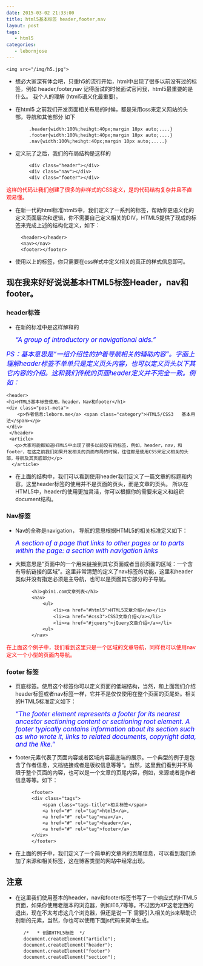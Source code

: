 ```yaml
---
date: 2015-03-02 21:33:00
title: html5基本标签 header,footer,nav
layout: post
tags:
   - html5
categories:
   - lebornjose
---
```



    <img src="/img/h5.jpg">

+ 想必大家深有体会吧，只重h5的流行开始，html中出现了很多以前没有过的标签，例如 header,footer,nav 记得面试的时候面试官问我，html5最重要的是什么。 我个人的理解  (html5语义化最重要)。

+ 在html5 之前我们开发页面相关布局的时候，都是采用css来定义网站的头部，导航和其他部分 如下

           .header{width:100%;heihgt:40px;margin 10px auto;....}
           .footer{width:100%;heihgt:40px;margin 10px auto;....}
           .nav{width:100%;heihgt:40px;margin 10px auto;.....}
+ 定义玩了之后，我们的布局结构是这样的

           <div class="header"></div>
           <div class="nav"></div>
           <div class="footer"></div>

<p style="color:red">这样的代码让我们创建了很多的非样式的CSS定义，是的代码结构复杂并且不直观易懂。</p>

+ 在新一代的html标准html5中，我们定义了一系列的标签，帮助你更语义化的定义页面层次和逻辑，你不需要自己定义相关的DIV，HTML5提供了现成的标签来完成上述的结构化定义，如下：

        <header></header>
        <nav></nav>
        <footer></footer>
+ 使用以上的标签，你只需要在css样式中定义相关的真正的样式信息即可。

##  现在我来好好说说基本HTML5标签Header，nav和footer。

### header标签
+ 在新的标准中是这样解释的

   <em style="font-size:17px;color:blue">“A group of introductory or navigational aids.”

PS：基本意思是“一组介绍性的护着导航相关的辅助内容”。字面上理解header标签不单单只是定义页头内容，也可以定义页头以下其它内容的介绍。这和我们传统的页面header定义并不完全一致。例如：</em>

    <header>
    <h1>HTML5基本标签使用，header，Nav和footer</h1>
	<div class="post-meta">
		<p>作者信息:leborn.me</a> <span class="category">HTML5/CSS3   基本用法</span></p>  
	</div>
     </header>
     <article>
	   <p>大家可能都知道HTML5中出现了很多以前没有的标签，例如，header，nav，和footer，在这之前我们如果开发相关的页面布局的时候，往往都是使用CSS来定义相关的头部，导航及其页底部分</p>
      </article>

+ 在上面的结构中，我们可以看到使用header我们定义了一篇文章的标题和内容。这里header标签的使用并不是页面的页头，而是文章的页头。
所以在HTML5中，header的使用更加灵活，你可以根据你的需要来定义和组织document结构。

### Nav标签

+ Nav的全称是navigation， 导航的意思根据HTML5的相关标准定义如下：

    <em style="font-size:17px;color:blue">A section of a page that links to other pages or to parts within the page: a section with navigation links</em>

+ 大概意思是”页面中的一个用来链接到其它页面或者当前页面的区域：一个含有导航链接的区域”。这里非常清楚的定义了nav标签的功能，这里和header类似并没有指定必须是主导航，也可以是页面其它部分的子导航。

            <h3>gbin1.com文章列表</h3>
            <nav>
                <ul>
            		<li><a href="#html5">HTML5文章介绍</a></li>
            		<li><a href="#css3">CSS3文章介绍</a></li>
            		<li><a href="#jquery">jQuery文章介绍</a></li>
            	<ul>
            </nav>

 <p style="color:red">在上面这个例子中，我们看到这里只是一个区域的文章导航，同样也可以使用nav定义一个小型的页面内导航。</p>

### footer 标签

+ 页底标签。使用这个标签你可以定义页面的低端结构，当然，和上面我们介绍header标签或者nav标签一样，它并不是仅仅使用在整个页面的页尾处。相关的HTML5标准定义如下：

   <em style="font-size:17px;color:blue">“The footer element represents a footer for its nearest ancestor sectioning content or sectioning root element. A footer typically contains information about its section such as who wrote it, links to related documents, copyright data, and the like.”</em>

+ footer元素代表了页面内容或者区域内容最底端的展示。一个典型的例子是包含了作者信息，文档链接或者是版权信息等等“。当然，这里我们看到并不局限于整个页面的内容，也可以是一个文章的页尾内容，例如，来源或者是作者信息等等。如下：

            <footer>
            <div class="tags">
		        <span class="tags-title">相关标签</span>
                <a href="#" rel="tag">html5</a>,
                <a href="#" rel="tag">nav</a>,
                <a href="#" rel="tag">header</a>,
                <a href="#" rel="tag">footer</a>
	        </div>
            </footer>

+ 在上面的例子中，我们定义了一个简单的文章内的页尾信息，可以看到我们添加了来源和相关标签，这在博客类型的网站中经常出现。


## 注意
+ 在这里我们使用基本的header，nav和footer标签书写了一个响应式的HTML5页面，如果你使用老版本的浏览器，例如IE6,7等等。不过因为XP这老定西的退出，现在不太考虑这几个浏览器，但还是说一下 需要引入相关的js来帮助识别新的元素，当然，你也可以使用下面js代码来简单生成。

         /*   * 创建HTML5标签  */  
         document.createElement("article");
         document.createElement("header");
         document.createElement("footer")
         document.createElement("section");
